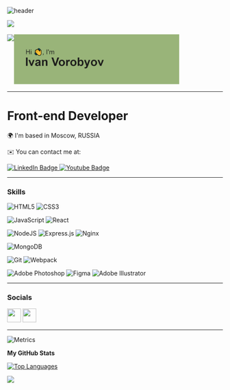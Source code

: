 ![header](https://capsule-render.vercel.app/api?type=waving&&color=100:99B479,0:C7D3B9&height=80&section=header&)



![](https://komarev.com/ghpvc/?username=VanVorobyov&color=green)





  <div id="promo" align="left" style="display: flex">
    <a><img src="https://media.tenor.com/6JptszQgCnkAAAAi/text-work.gif" width="20%"/></a>
    <a><img src="https://github.com/VanVorobyov/VanVorobyov/blob/main/header.png?raw=true" width="79%"/></a>
  </div>






-------------

Front-end Developer
=====

  <div id="contact" align="left">
  <p>🌍  I'm based in Moscow, RUSSIA</p>
  <p>✉️  You can contact me at:</p>
  <a href="https://t.me/vanvorobyov" target="_blank">
    <img src="https://img.shields.io/badge/telegram-@vanvorobyov-blue?style=for-the-badge&logo=telegram&logoColor=white" alt="LinkedIn Badge"/>
  </a>
  <a href="mailto:ya@ivanvorobev.ru" target="_blank">
    <img src="https://img.shields.io/badge/email-ya@ivanvorobev.ru-yellow?style=for-the-badge&logo=minutemailer&logoColor=white" alt="Youtube Badge"/>
  </a>
  </div>
  

-------------


### Skills

![HTML5](https://img.shields.io/badge/html5-%23E34F26.svg?style=for-the-badge&logo=html5&logoColor=white)
![CSS3](https://img.shields.io/badge/css3-%231572B6.svg?style=for-the-badge&logo=css3&logoColor=white)

![JavaScript](https://img.shields.io/badge/javascript-%23323330.svg?style=for-the-badge&logo=javascript&logoColor=%23F7DF1E)
![React](https://img.shields.io/badge/react-%2320232a.svg?style=for-the-badge&logo=react&logoColor=%2361DAFB)

![NodeJS](https://img.shields.io/badge/node.js-6DA55F?style=for-the-badge&logo=node.js&logoColor=white)
![Express.js](https://img.shields.io/badge/express.js-%23404d59.svg?style=for-the-badge&logo=express&logoColor=%2361DAFB)
![Nginx](https://img.shields.io/badge/nginx-%23009639.svg?style=for-the-badge&logo=nginx&logoColor=white)

![MongoDB](https://img.shields.io/badge/MongoDB-%234ea94b.svg?style=for-the-badge&logo=mongodb&logoColor=white)

![Git](https://img.shields.io/badge/git-%23F05033.svg?style=for-the-badge&logo=git&logoColor=white)
![Webpack](https://img.shields.io/badge/webpack-%238DD6F9.svg?style=for-the-badge&logo=webpack&logoColor=black)

![Adobe Photoshop](https://img.shields.io/badge/adobe%20photoshop-%2331A8FF.svg?style=for-the-badge&logo=adobe%20photoshop&logoColor=white)
![Figma](https://img.shields.io/badge/figma-%23F24E1E.svg?style=for-the-badge&logo=figma&logoColor=white)
![Adobe Illustrator](https://img.shields.io/badge/adobe%20illustrator-%23FF9A00.svg?style=for-the-badge&logo=adobe%20illustrator&logoColor=white)

----------

### Socials

<p align="left"> <a href="https://www.github.com/VanVorobyov" target="_blank" rel="noreferrer"><img src="https://raw.githubusercontent.com/danielcranney/readme-generator/main/public/icons/socials/github.svg" width="32" height="32" /></a> <a href="http://www.instagram.com/vanxvan" target="_blank" rel="noreferrer"><img src="https://raw.githubusercontent.com/danielcranney/readme-generator/main/public/icons/socials/instagram.svg" width="32" height="32" /></a></p>

----------


![Metrics](https://metrics.lecoq.io/VanVorobyov?template=classic&base.header=0&base.activity=0&base.community=0&base.repositories=0&base.metadata=0&isocalendar=1&base=header%2C%20activity%2C%20community%2C%20repositories%2C%20metadata&base.indepth=false&base.hireable=false&base.skip=false&isocalendar=false&isocalendar.duration=half-year&config.timezone=Europe%2FMoscow)
<p align="left">
<b align="left">My GitHub Stats</b>
</p>
<p align="left">
<a href="https://github.com/VanVorobyov" align="center"><img src="https://github-readme-stats.vercel.app/api/top-langs/?username=VanVorobyov&langs_count=10&title_color=0891b2&text_color=ffffff&icon_color=0891b2&bg_color=1c1917&hide_border=true&locale=en&custom_title=Top%20%Languages" alt="Top Languages" /></a>
</p>


<p align="left">
<img src="https://capsule-render.vercel.app/api?type=waving&color=100:99B479,0:C7D3B9&height=80&section=footer"/>
</p>
